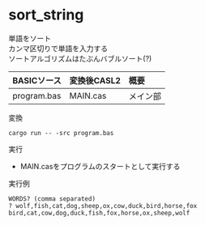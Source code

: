 # sort_string

単語をソート  
カンマ区切りで単語を入力する  
ソートアルゴリズムはたぶんバブルソート(?)  


| BASICソース   | 変換後CASL2 | 概要                        |
|:--------------|:------------|:----------------------------|
| program.bas   | MAIN.cas    | メイン部                    |


変換  
```
cargo run -- -src program.bas
```

実行  
 - MAIN.casをプログラムのスタートとして実行する


実行例  
```
WORDS? (comma separated)
? wolf,fish,cat,dog,sheep,ox,cow,duck,bird,horse,fox
bird,cat,cow,dog,duck,fish,fox,horse,ox,sheep,wolf
```
